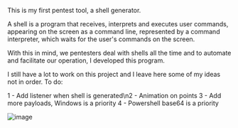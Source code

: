 This is my first pentest tool, a shell generator. 

A shell is a program that receives, interprets and executes user commands, appearing on the screen as a command line, represented by a command interpreter, which waits for the user's commands on the screen.

With this in mind, we pentesters deal with shells all the time and to automate and facilitate our operation, I developed this program.

I still have a lot to work on this project and I leave here some of my ideas not in order. To do:

1 - Add listener when shell is generated\n2 - Animation on points
3 - Add more payloads, Windows is a priority 
4 - Powershell base64 is a priority

![image](https://github.com/user-attachments/assets/e5931f1a-0a0c-4761-9580-ca26e457683a)
